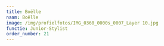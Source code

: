 ```yaml
---
title: Boëlle
naam: Boëlle
image: /img/profielfotos/IMG_0360_0000s_0007_Layer 10.jpg
functie: Junior-Stylist
order_number: 21
---
```



